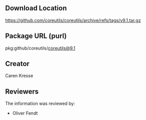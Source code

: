 ## Download Location

https://github.com/coreutils/coreutils/archive/refs/tags/v9.1.tar.gz

## Package URL (purl)

pkg:github/coreutils/coreutils@9.1

## Creator

Caren Kresse

## Reviewers

The information was reviewed by:

* Oliver Fendt
